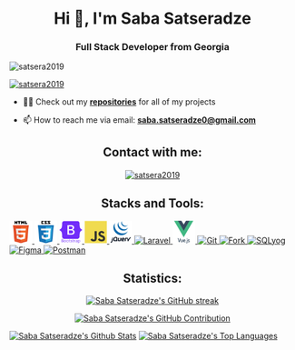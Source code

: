 <h1 align="center">Hi 👋, I'm Saba Satseradze</h1>
<h3 align="center">Full Stack Developer from Georgia</h3>

<p align="left"> <img src="https://komarev.com/ghpvc/?username=satsera2019&label=Profile%20views&color=3f5427&style=plastic" alt="satsera2019" /> </p>

<p align="left"> <a href="https://github.com/ryo-ma/github-profile-trophy"><img src="https://github-profile-trophy.vercel.app/?username=satsera2019" alt="satsera2019" /></a> </p>

- 👨‍💻 Check out my <a href="https://github.com/satsera2019?tab=repositories"><b>repositories</b></a> for all of my projects

- 📫 How to reach me via email: <b>saba.satseradze0@gmail.com</b>

<h2 align="center"> Contact with me: </h2>
 <p align="center">
<a href="https://www.linkedin.com/in/saba-satseradze-865b99203/" target="blank"><img align="center" src="https://raw.githubusercontent.com/rahuldkjain/github-profile-readme-generator/master/src/images/icons/Social/linked-in-alt.svg" alt="satsera2019" height="30" width="40" /></a>
</p>

<h2 align="center"> Stacks and Tools: </h2>

<p align="left">
  <!-- html5 icon and link -->
  <a href="https://www.w3schools.com/html/" target="_blank" rel="noreferrer">
    <img src="https://raw.githubusercontent.com/devicons/devicon/master/icons/html5/html5-original-wordmark.svg" alt="HTML5" width="40" height="40"/>
  </a>
  <!-- css icon and link -->
  <a href="https://www.w3schools.com/css/" target="_blank" rel="noreferrer">
    <img src="https://raw.githubusercontent.com/devicons/devicon/master/icons/css3/css3-original-wordmark.svg" alt="CSS3" width="40" height="40"/>
  </a>
  <!-- Add Bootstrap icon and link -->
  <a href="https://getbootstrap.com/" target="_blank" rel="noreferrer">
    <img src="https://raw.githubusercontent.com/devicons/devicon/master/icons/bootstrap/bootstrap-plain-wordmark.svg" alt="Bootstrap" width="40" height="40"/>
  </a>
  <!-- JavaScript icon and link -->
  <a href="https://developer.mozilla.org/en-US/docs/Web/JavaScript" target="_blank" rel="noreferrer">
    <img src="https://raw.githubusercontent.com/devicons/devicon/master/icons/javascript/javascript-original.svg" alt="JavaScript" width="40" height="40"/>
  </a>
  <!-- Add jQuery icon and link -->
  <a href="https://jquery.com/" target="_blank" rel="noreferrer">
    <img src="https://raw.githubusercontent.com/devicons/devicon/master/icons/jquery/jquery-original-wordmark.svg" alt="jQuery" width="40" height="40"/>
  </a>
  <!-- Add Laravel icon and link -->
  <a href="https://laravel.com/" target="_blank" rel="noreferrer">
    <img src="https://laravel.com/img/logomark.min.svg" alt="Laravel" width="40" height="40"/>
  </a>
  <!-- Add Vue.js icon and link -->
  <a href="https://vuejs.org/" target="_blank" rel="noreferrer">
    <img src="https://raw.githubusercontent.com/devicons/devicon/master/icons/vuejs/vuejs-original-wordmark.svg" alt="Vue.js" width="40" height="40"/>
  </a>
  <a href="https://git-scm.com/" target="_blank" rel="noreferrer">
    <img src="https://www.vectorlogo.zone/logos/git-scm/git-scm-icon.svg" alt="Git" width="40" height="40"/>
  </a>
  <!-- Add Fork icon and link -->
  <a href="https://fork.dev/" target="_blank" rel="noreferrer">
    <img src="https://fork.dev/img/logo.svg" alt="Fork" width="40" height="40"/>
  </a>
  <!-- Add SQLyog icon and link -->
  <a href="https://www.webyog.com/product/sqlyog" target="_blank" rel="noreferrer">
    <img src="https://www.webyog.com/wp-content/uploads/2020/07/SQLyog-2020-Logo.png" alt="SQLyog" width="40" height="40"/>
  </a>
  <a href="https://www.figma.com/" target="_blank" rel="noreferrer">
    <img src="https://www.vectorlogo.zone/logos/figma/figma-icon.svg" alt="Figma" width="40" height="40"/>
  </a>
    <a href="https://postman.com" target="_blank" rel="noreferrer">
    <img src="https://www.vectorlogo.zone/logos/getpostman/getpostman-icon.svg" alt="Postman" width="40" height="40"/>
  </a>
</p>
  


<h2 align="center"> Statistics: </h2>

<p align="center">
  <a href="https://github.com/satsera2019">
    <img src="https://github-readme-streak-stats.herokuapp.com/?user=satsera2019&theme=radical&border=7F3FBF&background=0D1117" alt="Saba Satseradze's GitHub streak"/>
  </a>
</p>

<p align="center">
  <a href="https://github.com/satsera2019">
    <img src="https://github-profile-summary-cards.vercel.app/api/cards/profile-details?username=satsera2019&theme=radical" alt="Saba Satseradze's GitHub Contribution"/>
  </a>
</p>

<a> 
  <a href="https://github.com/satsera2019"><img alt="Saba Satseradze's Github Stats" src="https://denvercoder1-github-readme-stats.vercel.app/api?username=satsera2019&show_icons=true&count_private=true&theme=react&border_color=7F3FBF&bg_color=0D1117&title_color=CDB4DB&icon_color=CDB4DB" height="192px" width="49.5%"/></a>
  <a href="https://github.com/satsera2019"><img alt="Saba Satseradze's Top Languages" src="https://denvercoder1-github-readme-stats.vercel.app/api/top-langs/?username=satsera2019&langs_count=8&layout=compact&theme=react&border_color=7F3FBF&bg_color=0D1117&title_color=CDB4DB&icon_color=CDB4DB" height="192px" width="49.5%"/></a>
  <br/>
</a>
